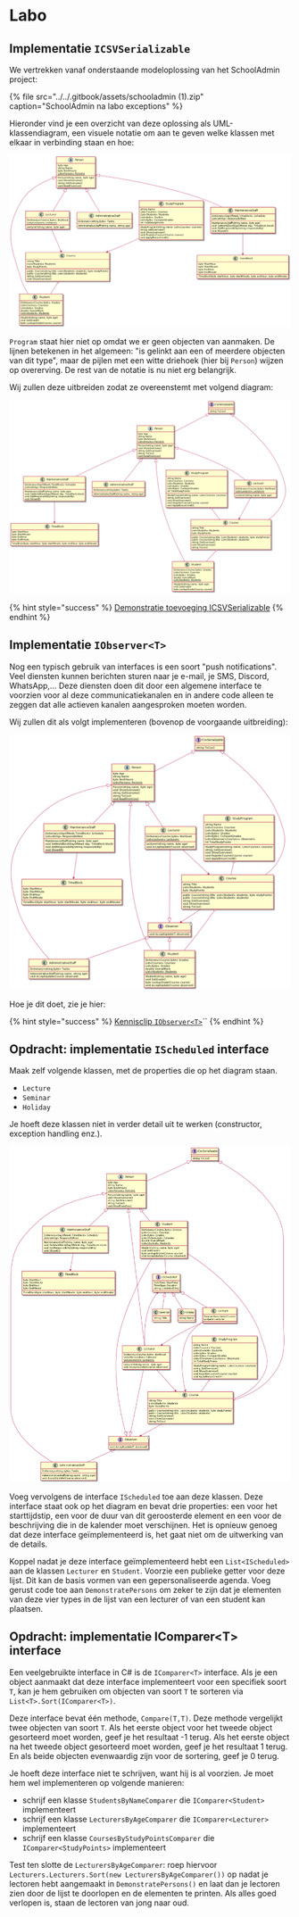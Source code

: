 # Labo

## Implementatie `ICSVSerializable`

We vertrekken vanaf onderstaande modeloplossing van het SchoolAdmin project:

{% file src="../../.gitbook/assets/schooladmin \(1\).zip" caption="SchoolAdmin na labo exceptions" %}

Hieronder vind je een overzicht van deze oplossing als UML-klassendiagram, een visuele notatie om aan te geven welke klassen met elkaar in verbinding staan en hoe:

![UML-diagram SchoolAdmin voor implementatie interface](../../.gitbook/assets/schooladminvoorserializable.png)

`Program` staat hier niet op omdat we er geen objecten van aanmaken. De lijnen betekenen in het algemeen: "is gelinkt aan een of meerdere objecten van dit type", maar de pijlen met een witte driehoek \(hier bij `Person`\) wijzen op overerving. De rest van de notatie is nu niet erg belangrijk.

Wij zullen deze uitbreiden zodat ze overeenstemt met volgend diagram:

![Implementatie ICsvSerializable](../../.gitbook/assets/schooladminnaserializable%20%281%29.png)

{% hint style="success" %}
[Demonstratie toevoeging ICSVSerializable](https://www.youtube.com/watch?v=R11IYUce27Y)
{% endhint %}

## Implementatie `IObserver<T>`

Nog een typisch gebruik van interfaces is een soort "push notifications". Veel diensten kunnen berichten sturen naar je e-mail, je SMS, Discord, WhatsApp,... Deze diensten doen dit door een algemene interface te voorzien voor al deze communicatiekanalen en in andere code alleen te zeggen dat alle actieven kanalen aangesproken moeten worden.

Wij zullen dit als volgt implementeren \(bovenop de voorgaande uitbreiding\):

![Toevoeging van de IObserver&amp;lt;T&amp;gt; interface](../../.gitbook/assets/schooladminnaobserver.png)

Hoe je dit doet, zie je hier:

{% hint style="success" %}
[Kennisclip `IObserver<T>`](https://www.youtube.com/watch?v=INJ_H7AKCsE)\`\`
{% endhint %}

## Opdracht: implementatie `IScheduled` interface

Maak zelf volgende klassen, met de properties die op het diagram staan.

* `Lecture`
* `Seminar`
* `Holiday`

Je hoeft deze klassen niet in verder detail uit te werken \(constructor, exception handling enz.\).

![](../../.gitbook/assets/schooladminnaischeduled.png)

Voeg vervolgens de interface `IScheduled` toe aan deze klassen. Deze interface staat ook op het diagram en bevat drie properties: een voor het starttijdstip, een voor de duur van dit geroosterde element en een voor de beschrijving die in de kalender moet verschijnen. Het is opnieuw genoeg dat deze interface geïmplementeerd is, het gaat niet om de uitwerking van de details.

Koppel nadat je deze interface geïmplementeerd hebt een `List<IScheduled>` aan de klassen `Lecturer` en `Student`. Voorzie een publieke getter voor deze lijst. Dit kan de basis vormen van een gepersonaliseerde agenda. Voeg gerust code toe aan `DemonstratePersons` om zeker te zijn dat je elementen van deze vier types in de lijst van een lecturer of van een student kan plaatsen.

## Opdracht: implementatie IComparer&lt;T&gt; interface

Een veelgebruikte interface in C\# is de `IComparer<T>` interface. Als je een object aanmaakt dat deze interface implementeert voor een specifiek soort `T`, kan je hem gebruiken om objecten van soort `T` te sorteren via `List<T>.Sort(IComparer<T>)`.

Deze interface bevat één methode, `Compare(T,T)`. Deze methode vergelijkt twee objecten van soort `T`. Als het eerste object voor het tweede object gesorteerd moet worden, geef je het resultaat -1 terug. Als het eerste object na het tweede object gesorteerd moet worden, geef je het resultaat 1 terug. En als beide objecten evenwaardig zijn voor de sortering, geef je 0 terug.

Je hoeft deze interface niet te schrijven, want hij is al voorzien. Je moet hem wel implementeren op volgende manieren:

* schrijf een klasse `StudentsByNameComparer` die `IComparer<Student>` implementeert
* schrijf een klasse `LecturersByAgeComparer` die `IComparer<Lecturer>` implementeert
* schrijf een klasse `CoursesByStudyPointsComparer` die `IComparer<StudyPoints>` implementeert

Test ten slotte de `LecturersByAgeComparer`: roep hiervoor `Lecturers.Lecturers.Sort(new LecturersByAgeComparer())` op nadat je lectoren hebt aangemaakt in `DemonstratePersons()` en laat dan je lectoren zien door de lijst te doorlopen en de elementen te printen. Als alles goed verlopen is, staan de lectoren van jong naar oud.

